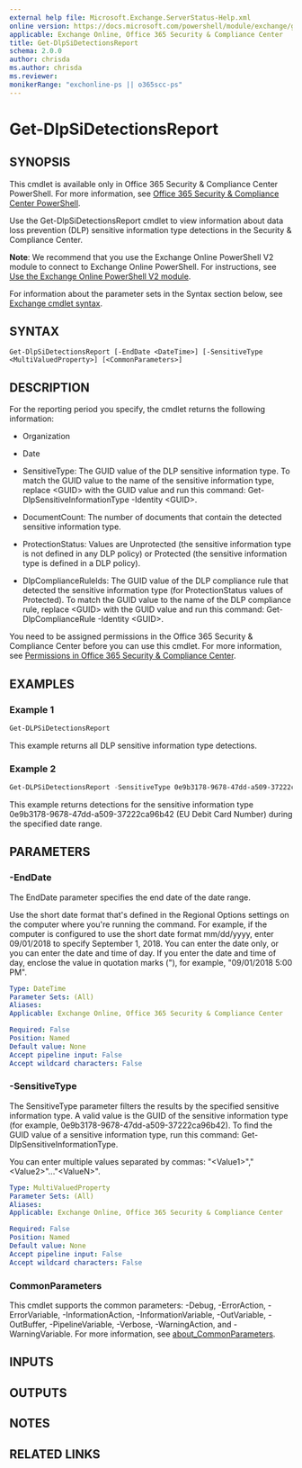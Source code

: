 ```yaml
---
external help file: Microsoft.Exchange.ServerStatus-Help.xml
online version: https://docs.microsoft.com/powershell/module/exchange/get-dlpsidetectionsreport
applicable: Exchange Online, Office 365 Security & Compliance Center
title: Get-DlpSiDetectionsReport
schema: 2.0.0
author: chrisda
ms.author: chrisda
ms.reviewer:
monikerRange: "exchonline-ps || o365scc-ps"
---
```


# Get-DlpSiDetectionsReport

## SYNOPSIS
This cmdlet is available only in Office 365 Security & Compliance Center PowerShell. For more information, see [Office 365 Security & Compliance Center PowerShell](https://docs.microsoft.com/powershell/exchange/office-365-scc/office-365-scc-powershell).

Use the Get-DlpSiDetectionsReport cmdlet to view information about data loss prevention (DLP) sensitive information type detections in the Security & Compliance Center.

**Note**: We recommend that you use the Exchange Online PowerShell V2 module to connect to Exchange Online PowerShell. For instructions, see [Use the Exchange Online PowerShell V2 module](https://docs.microsoft.com/powershell/exchange/exchange-online/exchange-online-powershell-v2/exchange-online-powershell-v2).

For information about the parameter sets in the Syntax section below, see [Exchange cmdlet syntax](https://docs.microsoft.com/powershell/exchange/exchange-server/exchange-cmdlet-syntax).

## SYNTAX

```
Get-DlpSiDetectionsReport [-EndDate <DateTime>] [-SensitiveType <MultiValuedProperty>] [<CommonParameters>]
```

## DESCRIPTION
For the reporting period you specify, the cmdlet returns the following information:

- Organization

- Date

- SensitiveType: The GUID value of the DLP sensitive information type. To match the GUID value to the name of the sensitive information type, replace \<GUID\> with the GUID value and run this command: Get-DlpSensitiveInformationType -Identity \<GUID\>.

- DocumentCount: The number of documents that contain the detected sensitive information type.

- ProtectionStatus: Values are Unprotected (the sensitive information type is not defined in any DLP policy) or Protected (the sensitive information type is defined in a DLP policy).

- DlpComplianceRuleIds: The GUID value of the DLP compliance rule that detected the sensitive information type (for ProtectionStatus values of Protected). To match the GUID value to the name of the DLP compliance rule, replace \<GUID\> with the GUID value and run this command: Get-DlpComplianceRule -Identity \<GUID\>.

You need to be assigned permissions in the Office 365 Security & Compliance Center before you can use this cmdlet. For more information, see [Permissions in Office 365 Security & Compliance Center](https://go.microsoft.com/fwlink/p/?LinkId=511920).

## EXAMPLES

### Example 1
```powershell
Get-DLPSiDetectionsReport
```

This example returns all DLP sensitive information type detections.

### Example 2
```powershell
Get-DLPSiDetectionsReport -SensitiveType 0e9b3178-9678-47dd-a509-37222ca96b42 -StartDate 4/1/2019 -EndDate 4/8/2019
```

This example returns detections for the sensitive information type 0e9b3178-9678-47dd-a509-37222ca96b42 (EU Debit Card Number) during the specified date range.

## PARAMETERS

### -EndDate
The EndDate parameter specifies the end date of the date range.

Use the short date format that's defined in the Regional Options settings on the computer where you're running the command. For example, if the computer is configured to use the short date format mm/dd/yyyy, enter 09/01/2018 to specify September 1, 2018. You can enter the date only, or you can enter the date and time of day. If you enter the date and time of day, enclose the value in quotation marks ("), for example, "09/01/2018 5:00 PM".

```yaml
Type: DateTime
Parameter Sets: (All)
Aliases:
Applicable: Exchange Online, Office 365 Security & Compliance Center

Required: False
Position: Named
Default value: None
Accept pipeline input: False
Accept wildcard characters: False
```

### -SensitiveType
The SensitiveType parameter filters the results by the specified sensitive information type. A valid value is the GUID of the sensitive information type (for example, 0e9b3178-9678-47dd-a509-37222ca96b42). To find the GUID value of a sensitive information type, run this command: Get-DlpSensitiveInformationType.

You can enter multiple values separated by commas: "\<Value1\>","\<Value2\>"..."\<ValueN\>".

```yaml
Type: MultiValuedProperty
Parameter Sets: (All)
Aliases:
Applicable: Exchange Online, Office 365 Security & Compliance Center

Required: False
Position: Named
Default value: None
Accept pipeline input: False
Accept wildcard characters: False
```

### CommonParameters
This cmdlet supports the common parameters: -Debug, -ErrorAction, -ErrorVariable, -InformationAction, -InformationVariable, -OutVariable, -OutBuffer, -PipelineVariable, -Verbose, -WarningAction, and -WarningVariable. For more information, see [about_CommonParameters](https://go.microsoft.com/fwlink/p/?LinkID=113216).

## INPUTS

###  

## OUTPUTS

###  

## NOTES

## RELATED LINKS
